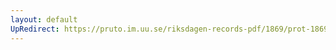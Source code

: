 ```yaml
---
layout: default
UpRedirect: https://pruto.im.uu.se/riksdagen-records-pdf/1869/prot-1869--ak--430/prot-1869--ak--430_061.pdf
---
```

